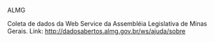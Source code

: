 ALMG

Coleta de dados da Web Service da Assembléia Legislativa de Minas Gerais. Link: http://dadosabertos.almg.gov.br/ws/ajuda/sobre
